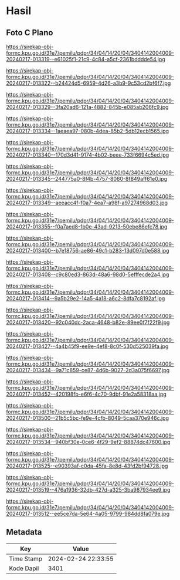 # Hasil

## Foto C Plano

https://sirekap-obj-formc.kpu.go.id/31e7/pemilu/pdpr/34/04/14/20/04/3404142004009-20240217-013319--e61025f1-21c9-4c84-a5cf-2361bdddde54.jpg

https://sirekap-obj-formc.kpu.go.id/31e7/pemilu/pdpr/34/04/14/20/04/3404142004009-20240217-013322--b24424d5-6959-4d26-a3b9-9c53cd2bf6f7.jpg

https://sirekap-obj-formc.kpu.go.id/31e7/pemilu/pdpr/34/04/14/20/04/3404142004009-20240217-013329--3fa20ad6-121a-4882-845b-e085ab206fc9.jpg

https://sirekap-obj-formc.kpu.go.id/31e7/pemilu/pdpr/34/04/14/20/04/3404142004009-20240217-013334--1aeaea97-080b-4dea-85b2-5db12ecb1565.jpg

https://sirekap-obj-formc.kpu.go.id/31e7/pemilu/pdpr/34/04/14/20/04/3404142004009-20240217-013340--170d3d41-9174-4b02-beee-733f6694c5ed.jpg

https://sirekap-obj-formc.kpu.go.id/31e7/pemilu/pdpr/34/04/14/20/04/3404142004009-20240217-013345--244775a0-8f4b-4757-8060-8f849aff61e0.jpg

https://sirekap-obj-formc.kpu.go.id/31e7/pemilu/pdpr/34/04/14/20/04/3404142004009-20240217-013349--aeeacc4f-f0a7-4ea7-a98f-a97274968d03.jpg

https://sirekap-obj-formc.kpu.go.id/31e7/pemilu/pdpr/34/04/14/20/04/3404142004009-20240217-013355--f0a7aed8-1b0e-43ad-9213-50ebe86efc78.jpg

https://sirekap-obj-formc.kpu.go.id/31e7/pemilu/pdpr/34/04/14/20/04/3404142004009-20240217-013400--b7e18756-ae86-49c1-b283-13d097d0e588.jpg

https://sirekap-obj-formc.kpu.go.id/31e7/pemilu/pdpr/34/04/14/20/04/3404142004009-20240217-013408--c9c80ed3-863d-48a6-98d0-5efffecde2a4.jpg

https://sirekap-obj-formc.kpu.go.id/31e7/pemilu/pdpr/34/04/14/20/04/3404142004009-20240217-013414--9a5b29e2-14a5-4a18-a6c2-8dfa7c8192af.jpg

https://sirekap-obj-formc.kpu.go.id/31e7/pemilu/pdpr/34/04/14/20/04/3404142004009-20240217-013420--92c040dc-2aca-4648-b82e-89ee0f7f22f9.jpg

https://sirekap-obj-formc.kpu.go.id/31e7/pemilu/pdpr/34/04/14/20/04/3404142004009-20240217-013427--4a4b45f9-ee9e-4ef8-8c0f-530d525039fa.jpg

https://sirekap-obj-formc.kpu.go.id/31e7/pemilu/pdpr/34/04/14/20/04/3404142004009-20240217-013434--9a71c859-ce87-4d6b-9027-2d3a075f6697.jpg

https://sirekap-obj-formc.kpu.go.id/31e7/pemilu/pdpr/34/04/14/20/04/3404142004009-20240217-013452--420198fb-e6f6-4c70-9dbf-91e2a58318aa.jpg

https://sirekap-obj-formc.kpu.go.id/31e7/pemilu/pdpr/34/04/14/20/04/3404142004009-20240217-013500--21b5c5bc-fe9e-4cfb-8049-5caa370e946c.jpg

https://sirekap-obj-formc.kpu.go.id/31e7/pemilu/pdpr/34/04/14/20/04/3404142004009-20240217-013534--940bf30e-0ce6-4f29-9ef2-88874dc47600.jpg

https://sirekap-obj-formc.kpu.go.id/31e7/pemilu/pdpr/34/04/14/20/04/3404142004009-20240217-013525--e90393af-c0da-45fa-8e8d-43fd2bf94728.jpg

https://sirekap-obj-formc.kpu.go.id/31e7/pemilu/pdpr/34/04/14/20/04/3404142004009-20240217-013519--476a1936-32db-427d-a325-3ba987934ee9.jpg

https://sirekap-obj-formc.kpu.go.id/31e7/pemilu/pdpr/34/04/14/20/04/3404142004009-20240217-013512--ee5ce7da-5e64-4a05-9799-984dd8fa079e.jpg


## Metadata

| Key        | Value               |
| ---------- | ------------------- |
| Time Stamp | 2024-02-24 22:33:55 |
| Kode Dapil | 3401                |



